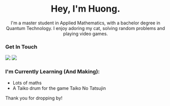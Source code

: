 <h1 align="center"> Hey, I'm Huong. </h1>

<p align="center"> I'm a master student in Applied Mathematics, with a bachelor degree in Quantum Technology. I enjoy adoring my cat, solving random problems and playing video games.</p>

### Get In Touch
<a href="mailto:huong.t.do@outlook.com"><img src="https://img.shields.io/badge/Microsoft_Outlook-0078D4?style=for-the-badge&logo=microsoft-outlook&logoColor=white"></a> <a href="https://www.linkedin.com/in/thixuanhuongdo/"><img src="https://img.shields.io/badge/LinkedIn-0077B5?style=for-the-badge&logo=linkedin&logoColor=white"></a> 


### I'm Currently Learning (And Making):
* Lots of maths
* A Taiko drum for the game Taiko No Tatsujin

Thank you for dropping by!
